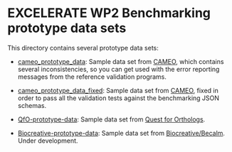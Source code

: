 # EXCELERATE WP2 Benchmarking prototype data sets

This directory contains several prototype data sets:

* [cameo_prototype_data](cameo_prototype_data): Sample data set from [CAMEO](https://www.cameo3d.org/), which contains several inconsistencies, so you can get used with the error reporting messages from the reference validation programs.

* [cameo_prototype_data_fixed](cameo_prototype_data_fixed): Sample data set from [CAMEO](https://www.cameo3d.org/), fixed in order to pass all the validation tests against the benchmarking JSON schemas.

* [QfO-prototype-data](QfO-prototype-data): Sample data set from [Quest for Orthologs](http://questfororthologs.org/).

* [Biocreative-prototype-data](Biocreative-prototype-data): Sample data set from [Biocreative/Becalm](http://www.becalm.eu/). Under development.
